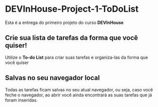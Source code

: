 # DEVInHouse-Project-1-ToDoList
Esta é a entrega do primeiro projeto do curso **DEVInHouse**

## Crie sua lista de tarefas da forma que você quiser!
Utilize o **To-do List** para criar suas tarefas e organiza-las da forma que você quiser

## Salvas no seu navegador local
Todas as tarefas ficam salvas no seu atual navegador, ou seja, caso você feche o navegador, ao abrir você ainda encontrará as suas tarefas que já foram inseridas.